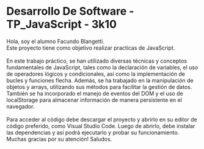 <h1>Desarrollo De Software - TP_JavaScript - 3k10</h1>
Hola, soy el alumno Facundo Blangetti. 
<br>
Este proyecto tiene como objetivo realizar practicas de JavaScript. 
<br>
<br>
En este trabajo práctico, se han utilizado diversas técnicas y conceptos fundamentales de JavaScript, tales como la declaración de variables, el uso de operadores lógicos y condicionales, así como la implementación de bucles y funciones flecha. Además, se ha trabajado en la manipulación de objetos y arrays, utilizando sus métodos para facilitar la gestión de datos. También se ha incorporado el manejo de eventos del DOM y el uso de localStorage para almacenar información de manera persistente en el navegador.
<br>
<br>
Para acceder al código debe descargar el proyecto y abrirlo en su editor de código preferido, como Visual Studio Code. Luego de abrirlo, debe instalar las dependencias y así podrá ejecutarlo y probar su funcionamiento.  
<br>
Muchas gracias por su atención! Saludos.
